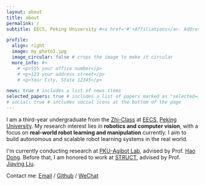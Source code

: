 ```yaml
---
layout: about
title: about
permalink: /
subtitle: EECS, Peking University #<a href='#'>Affiliations</a>. Address. Contacts. Motto. Etc.

profile:
  align: right
  image: my_photo1.jpg
  image_circular: false # crops the image to make it circular
  more_info: #>
    # <p>555 your office number</p>
    # <p>123 your address street</p>
    # <p>Your City, State 12345</p>

news: true # includes a list of news items
selected_papers: true # includes a list of papers marked as "selected={true}"
# social: true # includes social icons at the bottom of the page
---
```


I am a third-year undergraduate from the [Zhi-Class](https://zhi-class.ai/) at [EECS](https://eecs.pku.edu.cn/xxkxjsxy/Home/HOME.htm), [Peking University](https://english.pku.edu.cn/). 
My research interest lies in **robotics and computer vision**, with a focus on **real-world robot learning and manipulation** currently. I aim to build autonomous and scalable robot learning systems in the real world.

I'm currently conducting research at [PKU-Agibot Lab](https://cfcs.pku.edu.cn/english/research/researchlabs/237027.htm), 
advised by Prof. [Hao Dong](https://zsdonghao.github.io). 
Before that, I am honored to work at [STRUCT](http://www.icst.pku.edu.cn/struct/), 
advised by Prof. [Jiaying Liu](http://39.96.165.147/people/liujiaying.html). 

Contact me:
[Email](aladonwlh@stu.pku.edu.cn) / 
[Github](https://github.com/LehongWu) /
[WeChat](../assets/img/my_wechat.png)

<!-- Write your biography here. Tell the world about yourself. Link to your favorite [subreddit](http://reddit.com). You can put a picture in, too. The code is already in, just name your picture `prof_pic.jpg` and put it in the `img/` folder.

Put your address / P.O. box / other info right below your picture. You can also disable any of these elements by editing `profile` property of the YAML header of your `_pages/about.md`. Edit `_bibliography/papers.bib` and Jekyll will render your [publications page](/al-folio/publications/) automatically.

Link to your social media connections, too. This theme is set up to use [Font Awesome icons](https://fontawesome.com/) and [Academicons](https://jpswalsh.github.io/academicons/), like the ones below. Add your Facebook, Twitter, LinkedIn, Google Scholar, or just disable all of them. -->
